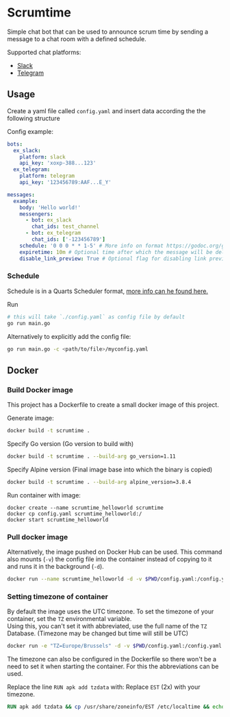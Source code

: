 # Scrumtime

Simple chat bot that can be used to announce scrum time by sending a message to a chat room with a defined schedule.

Supported chat platforms:
 - [Slack](https://slack.com/)
 - [Telegram](https://telegram.org/)

## Usage

Create a yaml file called `config.yaml` and insert data according the the following structure

Config example:

```yaml
bots:
  ex_slack:
    platform: slack
    api_key: 'xoxp-388...123'
  ex_telegram:
    platform: telegram
    api_key: '123456789:AAF...E_Y'

messages:
  example:
    body: 'Hello world!'
    messengers:
      - bot: ex_slack
        chat_ids: test_channel
      - bot: ex_telegram
        chat_ids: ['-123456789']
    schedule: '0 0 0 * * 1-5' # More info on format https://godoc.org/github.com/robfig/cron#hdr-CRON_Expression_Format
    expiretime: 10m # Optional time after which the message will be deleted. Format: https://golang.org/src/time/format.go?s=40541:40587#L1364
    disable_link_preview: True # Optional flag for disabling link preview when sending url's
```

### Schedule
Schedule is in a Quarts Scheduler format, [more info can he found here.](http://www.quartz-scheduler.org/documentation/quartz-2.3.0/tutorials/crontrigger.html)

Run
```sh
# this will take `./config.yaml` as config file by default
go run main.go
```

Alternatively to explicitly add the config file:
```sh
go run main.go -c <path/to/file>/myconfig.yaml
```

## Docker
### Build Docker image

This project has a Dockerfile to create a small docker image of this project.

Generate image:
```sh
docker build -t scrumtime .
```

Specify Go version (Go version to build with)
```sh
docker build -t scrumtime . --build-arg go_version=1.11
```

Specify Alpine version (Final image base into which the binary is copied)
```sh
docker build -t scrumtime . --build-arg alpine_version=3.8.4
```


Run container with image:
```
docker create --name scrumtime_helloworld scrumtime
docker cp config.yaml scrumtime_helloworld:/
docker start scrumtime_helloworld
```

### Pull docker image

Alternatively, the image pushed on Docker Hub can be used.
This command also mounts (`-v`) the config file into the container instead of copying to it  
and runs it in the background (`-d`).

```sh
docker run --name scrumtime_helloworld -d -v $PWD/config.yaml:/config.yaml chrisvdg/scrumtime # Or with version tag: chrisvdg/scrumtime:0.0.1
```

### Setting timezone of container

By default the image uses the UTC timezone. To set the timezone of your container, set the `TZ` environmental variable.  
Using this, you can't set it with abbreviated, use the full name of the `TZ` Database. (Timezone may be changed but time will still be UTC)

```sh
docker run -e "TZ=Europe/Brussels" -d -v $PWD/config.yaml:/config.yaml chrisvdg/scrumtime
```

The timezone can also be configured in the Dockerfile so there won't be a need to set it when starting the container. For this the abbreviations can be used.

Replace the line `RUN apk add tzdata` with:
Replace `EST` (2x) with your timezone.
```Dockerfile
RUN apk add tzdata && cp /usr/share/zoneinfo/EST /etc/localtime && echo "EST" >  /etc/timezone && apk del tzdata
```
